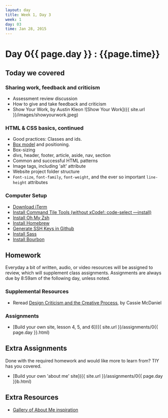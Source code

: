 ```yaml
---
layout: day
title: Week 1, Day 3
week: 1
day: 03
time: Jan 28, 2015
---
```


# Day 0{{ page.day }} : {{page.time}}


## Today we covered

### Sharing work, feedback and criticism
* Assessment review discussion
* How to give and take feedback and criticism
* Show Your Work, by Austin Kleon ![Show Your Work]({{ site.url }}/images/showyourwork.jpeg)

### HTML & CSS basics, continued
* Good practices: Classes and ids.
* [Box model](http://css-tricks.com/the-css-box-model/) and positioning.
* Box-sizing
* divs, header, footer, article, aside, nav, section
* Common and successful HTML patterns
* Image tags, including 'alt' attribute
* Website project folder structure
* `Font-size`, `font-family`, `font-weight`, and the ever so important `line-height` attributes


<!-- * [Download DEMO FILE from lecture (available after lecture)]({{ site.url}}/lectures/day_01_practice.zip)
 -->


### Computer Setup
* [Download iTerm](http://iterm2.com/)
* [Install Command Tile Tools (without xCode!: code-select —install)](http://osxdaily.com/2014/02/12/install-command-line-tools-mac-os-x/)
* [Install Oh My Zsh](https://github.com/robbyrussell/oh-my-zsh)
* [Install Homebrew](http://brew.sh/)
* [Generate SSH Keys in Github](https://help.github.com/articles/generating-ssh-keys/)
* [Install Sass](http://sass-lang.com/install)
* [Install Bourbon](http://bourbon.io/)

## Homework
Everyday a bit of written, audio, or video resources will be assigned to review, which will supplement class assignments. Assignments are always due by 8:59am of the following day, unless noted.

### Supplemental Resources
* Reread [Design Criticism and the Creative Process](http://alistapart.com/article/design-criticism-creative-process), by Cassie McDaniel

### Assignments
* [Build your own site, lesson 4, 5, and 6]({{ site.url }}/assignments/0{{ page.day }}.html)

## Extra Assignments
Done with the required homework and would like more to learn from? TIY has you covered.

* [Build your own 'about me' site]({{ site.url }}/assignments/0{{ page.day }}b.html)

## Extra Resources
* [Gallery of About Me inspiration](http://patterntap.com/?terms=&sort_by=created&type=21756&style=All&platform=All)